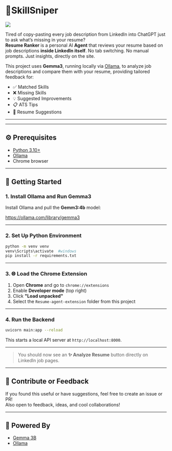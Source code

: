 # 🧠SkillSniper
<img src="https://socialify.git.ci/Gorav22/SkillSniper/image?font=Source+Code+Pro&language=1&name=1&owner=1&pattern=Floating+Cogs&stargazers=1&theme=Dark">

Tired of copy-pasting every job description from LinkedIn into ChatGPT just to ask what’s missing in your resume?  
**Resume Ranker** is a personal AI **Agent** that reviews your resume based on job descriptions **inside LinkedIn itself**. No tab switching. No manual prompts. Just insights, directly on the site.

This project uses **Gemma3**, running locally via [Ollama](https://ollama.com), to analyze job descriptions and compare them with your resume, providing tailored feedback for:
- ✅ Matched Skills  
- ❌ Missing Skills  
- 💡 Suggested Improvements  
- 📋 ATS Tips  
- 📌 Resume Suggestions

---
---

## ⚙️ Prerequisites

- [Python 3.10+](https://www.python.org/downloads/)
- [Ollama](https://ollama.com/)
- Chrome browser

---

## 🚀 Getting Started

### 1. Install Ollama and Run Gemma3

Install Ollama and pull the **Gemm3:4b** model:

https://ollama.com/library/gemma3

---

### 2. Set Up Python Environment

```bash
python -m venv venv
venv\Scripts\activate  #windows
pip install -r requirements.txt
```

---

### 3. 🌐 Load the Chrome Extension

1. Open **Chrome** and go to `chrome://extensions`
2. Enable **Developer mode** (top right)
3. Click **"Load unpacked"**
4. Select the `Resume-agent-extension` folder from this project

---

### 4. Run the Backend

```bash
uvicorn main:app --reload
```

This starts a local API server at `http://localhost:8000`.

---

> You should now see an **✨ Analyze Resume** button directly on LinkedIn job pages.

---

## 💬 Contribute or Feedback

If you found this useful or have suggestions, feel free to create an issue or PR!  
Also open to feedback, ideas, and cool collaborations!

---

## 🧠 Powered By

- [Gemma 3B](https://ai.google.dev/gemma)
- [Ollama](https://ollama.com)

